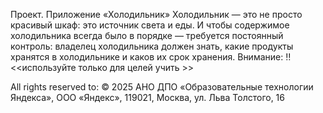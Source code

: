 Проект. Приложение «Холодильник»
Холодильник — это не просто красивый шкаф: это источник света и еды. И чтобы содержимое холодильника всегда было в порядке — требуется постоянный контроль: владелец холодильника должен знать, какие продукты хранятся в холодильнике и каков их срок хранения. 
Внимание: ‼️ 
<<используйте только для целей учить >>

Аll rights reserved to: 
© 2025 АНО ДПО «Образовательные технологии Яндекса», ООО «Яндекс», 119021, Москва, ул. Льва Толстого, 16
